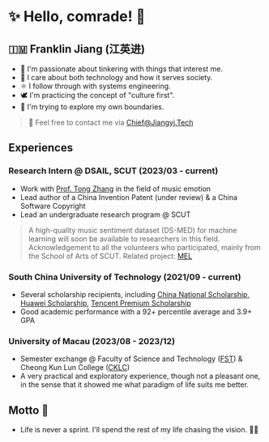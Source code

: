 # ✨ Hello, comrade! 🫡

## 🇮🇲 Franklin Jiang (江英进)

- 🔭 I'm passionate about tinkering with things that interest me.
- 🤔 I care about both technology and how it serves society.
- ⚛️ I follow through with systems engineering.
- 🕊️ I'm practicing the concept of "culture first".
- 🧗 I'm trying to explore my own boundaries.

> 📧 Feel free to contact me via [Chief@Jiangyj.Tech](mailto:Chief@Jiangyj.Tech)

## Experiences
### Research Intern @ DSAIL, SCUT (2023/03 - current)
- Work with [Prof. Tong Zhang](https://www2.scut.edu.cn/cs/2021/0317/c22284a422099/page.psp) in the field of music emotion
- Lead author of a China Invention Patent (under review) & a China Software Copyright
- Lead an undergraduate research program @ SCUT
> A high-quality music sentiment dataset (DS-MED) for machine learning will soon be available to researchers in this field. Acknowledgement to all the volunteers who participated, mainly from the School of Arts of SCUT. Related project: [MEL](https://MEL.Jiangyj.Tech)

### South China University of Technology (2021/09 - current)
- Several scholarship recipients, including [China National Scholarship](http://www2.scut.edu.cn/cs/2023/0926/c22328a519976/page.htm), [Huawei Scholarship](http://www2.scut.edu.cn/cs/2022/1017/c22328a484136/page.htm), [Tencent Premium Scholarship](http://www2.scut.edu.cn/cs/2023/1117/c22328a525716/page.htm)
- Good academic performance with a 92+ percentile average and 3.9+ GPA

### University of Macau (2023/08 - 2023/12)
- Semester exchange @ Faculty of Science and Technology ([FST](https://www.fst.um.edu.mo/)) & Cheong Kun Lun College ([CKLC](https://cklc.rc.um.edu.mo/))
- A very practical and exploratory experience, though not a pleasant one, in the sense that it showed me what paradigm of life suits me better.

## Motto 🎯
- Life is never a sprint. I'll spend the rest of my life chasing the vision. ☭⃢

<!--
**Franklin-Jiang/Franklin-Jiang** is a ✨ _special_ ✨ repository because its `README.md` (this file) appears on your GitHub profile.

Here are some ideas to get you started:

- 🔭 I’m currently working on ...
- 🌱 I’m currently learning ...
- 👯 I’m looking to collaborate on ...
- 🤔 I’m looking for help with ...
- 💬 Ask me about ...
- 📫 How to reach me: ...
- 😄 Pronouns: ...
- ⚡ Fun fact: ...
-->

